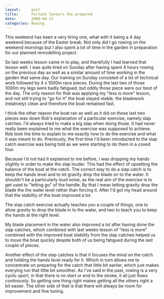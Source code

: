 ```yaml
---
layout:     post
title:      Fortune favours the prepared
date:       2009-04-13
categories: Rowing
---
```

This weekend has been a very tiring one, what with it being a 4 day weekend because of the Easter break. Not only did I go rowing on the weekend mornings but I also spent a lot of time in the garden in preparation for our planned remodelling project.

So last weeks lesson came in to play, and thankfully I had learned that lesson well. I was quite tired on Sunday after having spent 4 hours rowing on the previous day as well as a similar amount of time working in the garden that same day. Our training on Sunday consisted of a lot of technical work followed by 4 x 1000m race pieces. During the last two of those 1000m my legs were badly fatigued, but oddly those piece were our best of the day. The only reason for that was applying my "less is more" lesson, and not still trying to "go for it" the boat stayed stable, the bladework (relatively) clean and therefore the boat remained fast.

I think the other reason the boat ran as well as it did on those last two pieces was down Rob's explanation of a particular exercise, namely slap catches. I'd always tried to make a big slap when doing those. It had never really been explained to me what the exercise was supposed to achieve. Rob took the time to explain to me exactly how to do the exercise and what it was meant to do. Previously, the first time I'd been introducted to the slap catch exercise was being told as we were starting to do them in a coxed four.

Because I'd not had it explained to me before, I was dropping my hands slightly in order to make the slap louder. This had the effect of upsetting the balance of the boat at the catch. The correct way to do a slap catch is to keep the hands level and to let gravity drop the blade on to the water. It shouldn't be a particularly loud noise, as the real aim of the exercise is to get used to "letting go" of the handle. By that I mean letting gravity drop the blade the the water level rather than forcing it. After I'd got my head around that the stability of the boat improved a lot.

The slap catch exercise actually teaches you a couple of things, one to allow gravity to drop the blade in to the water, and two to teach you to keep the hands at the right level.

My blade placement in the water also improved a lot after having done the slap catches, which combined with last weeks lesson of "less is more" combined with the improved boat stability from the slap catches helped us to move the boat quickly despite both of us being fatigued during the last couple of pieces.

Another effect of the slap catches is that it focuses the mind on the catch and holding the hands level ready for it. Which in turn allows me to concentrate on preparing for the catch that little bit earlier, which just makes everying run that little bit smoother. As I've said in the past, rowing is a very cyclic sport, in that there is no start or end to the stroke, it all just flows continously. So getting one thing right makes getting all the others right a bit easier. The other side of that is that there will always be room for improvement and fine tuning.